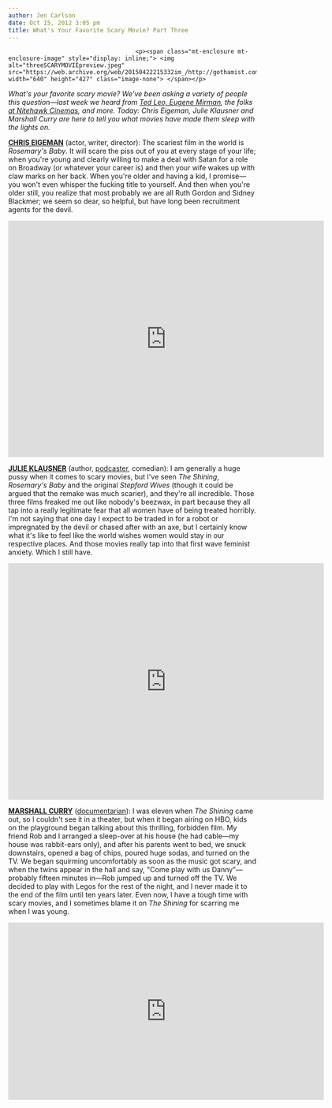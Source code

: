 ```yaml
---
author: Jen Carlson
date: Oct 15, 2012 3:05 pm
title: What's Your Favorite Scary Movie? Part Three
---
```


	
										<p><span class="mt-enclosure mt-enclosure-image" style="display: inline;"> <img alt="threeSCARYMOVIEpreview.jpeg" src="https://web.archive.org/web/20150422215332im_/http://gothamist.com/attachments/arts_jen/threeSCARYMOVIEpreview.jpeg" width="640" height="427" class="image-none"> </span></p>

<p><em>What&apos;s your favorite scary movie? We&apos;ve been asking a variety of people this question&#x2014;last week we heard from <a href="https://web.archive.org/web/20150422215332/http://gothamist.com/2012/10/09/favorite_scary_movies.php">Ted Leo, Eugene Mirman</a>, the folks <a href="https://web.archive.org/web/20150422215332/http://gothamist.com/2012/10/12/whats_your_favorite_scary_movie_par_1.php">at Nitehawk Cinemas</a>, and more. Today: Chris Eigeman, Julie Klausner and Marshall Curry are here to tell you what movies have made them sleep with the lights on.</em></p>

<p><strong><a href="https://web.archive.org/web/20150422215332/http://gothamist.com/tags/chriseigeman">CHRIS EIGEMAN</a></strong> (actor, writer, director): The scariest film in the world is <em>Rosemary&apos;s Baby</em>. It will scare the piss out of you at every stage of your life; when you&apos;re young and clearly willing to make a deal with Satan for a role on Broadway (or whatever your career is) and then your wife wakes up with claw marks on her back. When you&apos;re older and having a kid, I promise&#x2014;you won&apos;t even whisper the fucking title to yourself. And then when you&apos;re older still, you realize that most probably we are all Ruth Gordon and Sidney Blackmer; we seem so dear, so helpful, but have long been recruitment agents for the devil.</p>

<p><iframe width="640" height="480" src="https://web.archive.org/web/20150422215332if_/http://www.youtube-nocookie.com/embed/Ri6uUmEhN40" frameborder="0" allowfullscreen></iframe></p>

<p><strong><a href="https://web.archive.org/web/20150422215332/https://twitter.com/julieklausner">JULIE KLAUSNER</a></strong> (author, <a href="https://web.archive.org/web/20150422215332/http://howwasyourweek.libsyn.com/">podcaster</a>, comedian): I am generally a huge pussy when it comes to scary movies, but I&apos;ve seen <em>The Shining</em>, <em>Rosemary&apos;s Baby</em> and the original <em>Stepford Wives</em> (though it could be argued that the remake was much scarier), and they&apos;re all incredible. Those three films freaked me out like nobody&apos;s beezwax, in part because they all tap into a really legitimate fear that all women have of being treated horribly. I&apos;m not saying that one day I expect to be traded in for a robot or impregnated by the devil or chased after with an axe, but I certainly know what it&apos;s like to feel like the world wishes women would stay in our respective places. And those movies really tap into that first wave feminist anxiety. Which I still have. </p>

<p><iframe width="640" height="480" src="https://web.archive.org/web/20150422215332if_/http://www.youtube-nocookie.com/embed/Y9WOMDsMy78" frameborder="0" allowfullscreen></iframe></p>

<p><strong><a href="https://web.archive.org/web/20150422215332/https://twitter.com/marshallcurry">MARSHALL CURRY</a></strong> (<a href="https://web.archive.org/web/20150422215332/http://gothamist.com/2012/01/23/interview_with_marshall_curry_1.php">documentarian</a>): I was eleven when <em>The Shining</em> came out, so I couldn&apos;t see it in a theater, but when it began airing on HBO, kids on the playground began talking about this thrilling, forbidden film.  My friend Rob and I arranged a sleep-over at his house (he had cable&#x2014;my house was rabbit-ears only), and after his parents went to bed, we snuck downstairs, opened a bag of chips, poured huge sodas, and turned on the TV.  We began squirming uncomfortably as soon as the music got scary, and when the twins appear in the hall and say, &quot;Come play with us Danny&quot;&#x2014;probably fifteen minutes in&#x2014;Rob jumped up and turned off the TV.  We decided to play with Legos for the rest of the night, and I never made it to the end of the film until ten years later. Even now, I have a tough time with scary movies, and I sometimes blame it on <em>The Shining</em> for scarring me when I was young.</p>

<p><iframe width="640" height="360" src="https://web.archive.org/web/20150422215332if_/http://www.youtube-nocookie.com/embed/1G7Ju035-8U" frameborder="0" allowfullscreen></iframe></p>					
										
									
				